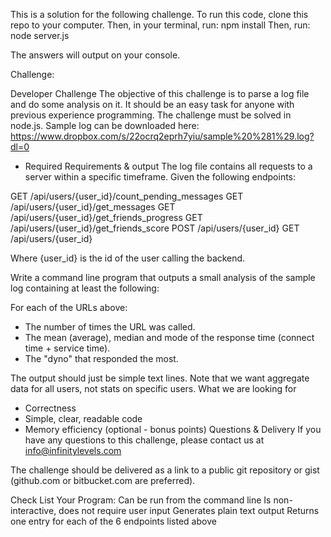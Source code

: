 This is a solution for the following challenge.
To run this code, clone this repo to your computer. Then, in your terminal, run:
npm install
Then, run:
node server.js

The answers will output on your console.

Challenge:


Developer Challenge
The objective of this challenge is to parse a log file and do some analysis on it. It should be an easy task for anyone with previous experience programming. The challenge must be solved in node.js. 
Sample log can be downloaded here: https://www.dropbox.com/s/22ocrq2eprh7yiu/sample%20%281%29.log?dl=0
* Required
Requirements & output
The log file contains all requests to a server within a specific timeframe. Given the following endpoints:

GET /api/users/{user_id}/count_pending_messages
GET /api/users/{user_id}/get_messages
GET /api/users/{user_id}/get_friends_progress
GET /api/users/{user_id}/get_friends_score
POST /api/users/{user_id}
GET /api/users/{user_id}

Where {user_id} is the id of the user calling the backend.

Write a command line program that outputs a small analysis of the sample log containing at least the following:

For each of the URLs above:

- The number of times the URL was called.
- The mean (average), median and mode of the response time (connect time + service time).
- The "dyno" that responded the most.

The output should just be simple text lines. Note that we want aggregate data for all users, not stats on specific users.
What we are looking for
- Correctness
- Simple, clear, readable code
- Memory efficiency (optional - bonus points)
Questions & Delivery
If you have any questions to this challenge, please contact us at info@infinitylevels.com

The challenge should be delivered as a link to a public git repository or gist (github.com or bitbucket.com are preferred). 



Check List
Your Program:
  Can be run from the command line
 Is non-interactive, does not require user input
 Generates plain text output
 Returns one entry for each of the 6 endpoints listed above

